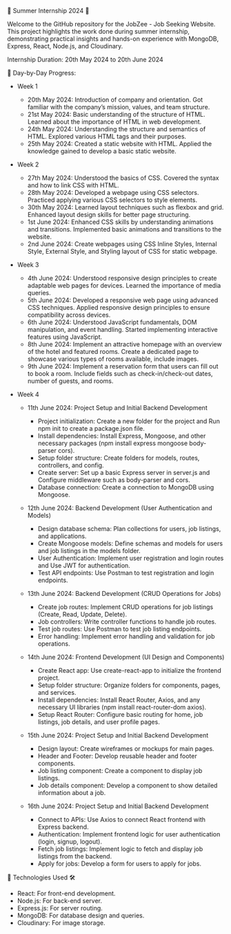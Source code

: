 🌟 Summer Internship 2024 🌟

Welcome to the GitHub repository for the JobZee - Job Seeking Website. This project highlights the work done during summer internship, demonstrating practical insights and hands-on experience with MongoDB, Express, React, Node.js, and Cloudinary.

Internship Duration: 20th May 2024 to 20th June 2024

📝 Day-by-Day Progress:
* Week 1
  * 20th May 2024: Introduction of company and orientation. Got familiar with the company’s mission, values, and team structure.
  * 21st May 2024: Basic understanding of the structure of HTML. Learned about the importance of HTML in web development.
  * 24th May 2024: Understanding the structure and semantics of HTML. Explored various HTML tags and their purposes.
  * 25th May 2024: Created a static website with HTML. Applied the knowledge gained to develop a basic static website.

* Week 2
  * 27th May 2024: Understood the basics of CSS. Covered the syntax and how to link CSS with HTML.
  * 28th May 2024: Developed a webpage using CSS selectors. Practiced applying various CSS selectors to style elements.
  * 30th May 2024: Learned layout techniques such as flexbox and grid. Enhanced layout design skills for better page structuring.
  * 1st June 2024: Enhanced CSS skills by understanding animations and transitions. Implemented basic animations and transitions to the website.
  * 2nd June 2024: Create webpages using CSS Inline Styles, Internal Style, External Style, and Styling layout of CSS for static webpage.

* Week 3
  * 4th June 2024: Understood responsive design principles to create adaptable web pages for devices. Learned the importance of media queries.
  * 5th June 2024: Developed a responsive web page using advanced CSS techniques. Applied responsive design principles to ensure compatibility across devices.
  * 6th June 2024: Understood JavaScript fundamentals, DOM manipulation, and event handling. Started implementing interactive features using JavaScript.
  * 8th June 2024: Implement an attractive homepage with an overview of the hotel and featured rooms. Create a dedicated page to showcase various types of rooms available, include images.
  * 9th June 2024: Implement a reservation form that users can fill out to book a room. Include fields such as check-in/check-out dates, number of guests, and rooms.

* Week 4
  * 11th June 2024: Project Setup and Initial Backend Development
    * Project initialization: Create a new folder for the project and Run npm init to create a package.json file.
    * Install dependencies: Install Express, Mongoose, and other necessary packages (npm install express mongoose body-parser cors).
    * Setup folder structure: Create folders for models, routes, controllers, and config.
    * Create server: Set up a basic Express server in server.js and Configure middleware such as body-parser and cors.
    * Database connection: Create a connection to MongoDB using Mongoose.
      
  * 12th June 2024: Backend Development (User Authentication and Models)
    * Design database schema: Plan collections for users, job listings, and applications.
    * Create Mongoose models: Define schemas and models for users and job listings in the models folder.
    * User Authentication: Implement user registration and login routes and Use JWT for authentication.
    * Test API endpoints: Use Postman to test registration and login endpoints.

  * 13th June 2024: Backend Development (CRUD Operations for Jobs)
    * Create job routes: Implement CRUD operations for job listings (Create, Read, Update, Delete).
    * Job controllers: Write controller functions to handle job routes.
    * Test job routes: Use Postman to test job listing endpoints.
    * Error handling: Implement error handling and validation for job operations.

  * 14th June 2024: Frontend Development (UI Design and Components)
    * Create React app: Use create-react-app to initialize the frontend project.
    * Setup folder structure: Organize folders for components, pages, and services.
    * Install dependencies: Install React Router, Axios, and any necessary UI libraries (npm install react-router-dom axios).
    * Setup React Router: Configure basic routing for home, job listings, job details, and user profile pages.

  * 15th June 2024: Project Setup and Initial Backend Development
    * Design layout: Create wireframes or mockups for main pages.
    * Header and Footer: Develop reusable header and footer components.
    * Job listing component: Create a component to display job listings.
    * Job details component: Develop a component to show detailed information about a job.
   
  * 16th June 2024: Project Setup and Initial Backend Development
    * Connect to APIs: Use Axios to connect React frontend with Express backend.
    * Authentication: Implement frontend logic for user authentication (login, signup, logout).
    * Fetch job listings: Implement logic to fetch and display job listings from the backend.
    * Apply for jobs: Develop a form for users to apply for jobs.

📘 Technologies Used 🛠️
* React: For front-end development.
* Node.js: For back-end server.
* Express.js: For server routing.
* MongoDB: For database design and queries.
* Cloudinary: For image storage.
